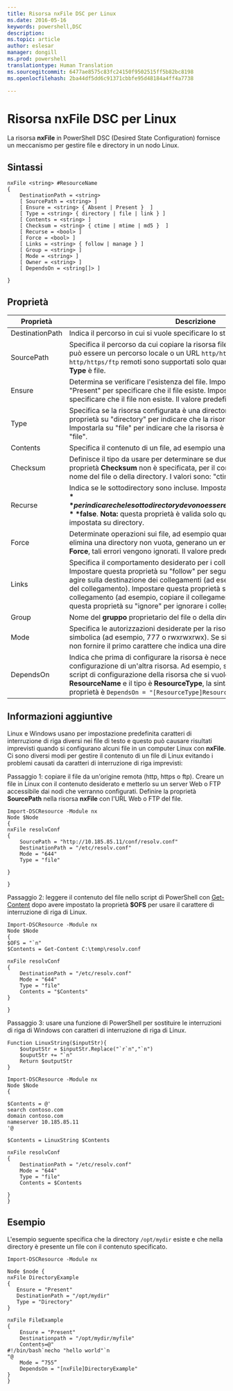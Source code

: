 ```yaml
---
title: Risorsa nxFile DSC per Linux
ms.date: 2016-05-16
keywords: powershell,DSC
description: 
ms.topic: article
author: eslesar
manager: dongill
ms.prod: powershell
translationtype: Human Translation
ms.sourcegitcommit: 6477ae8575c83fc24150f9502515ff5b82bc8198
ms.openlocfilehash: 2ba44df5dd6c91371cbbfe95d48184a4ff4a7738

---
```


# Risorsa nxFile DSC per Linux

La risorsa **nxFile** in PowerShell DSC (Desired State Configuration) fornisce un meccanismo per gestire file e directory in un nodo Linux.

## Sintassi

```
nxFile <string> #ResourceName
{
    DestinationPath = <string>
    [ SourcePath = <string> ]
    [ Ensure = <string> { Absent | Present }  ]
    [ Type = <string> { directory | file | link } ]
    [ Contents = <string> ]
    [ Checksum = <string> { ctime | mtime | md5 }  ]
    [ Recurse = <bool> ]
    [ Force = <bool> ]
    [ Links = <string> { follow | manage } ]
    [ Group = <string> ]
    [ Mode = <string> ]
    [ Owner = <string> ]
    [ DependsOn = <string[]> ]

}
```

## Proprietà

|  Proprietà |  Descrizione | 
|---|---|
| DestinationPath| Indica il percorso in cui si vuole specificare lo stato di un file o una directory.| 
| SourcePath| Specifica il percorso da cui copiare la risorsa file o cartella. Questo percorso può essere un percorso locale o un URL `http/https/ftp`. Gli URL `http/https/ftp` remoti sono supportati solo quando il valore della proprietà **Type** è file.| 
| Ensure| Determina se verificare l'esistenza del file. Impostare questa proprietà su "Present" per specificare che il file esiste. Impostarla su "Absent" per specificare che il file non esiste. Il valore predefinito è "Present".| 
| Type| Specifica se la risorsa configurata è una directory o un file. Impostare questa proprietà su "directory" per indicare che la risorsa è una directory. Impostarla su "file" per indicare che la risorsa è un file. Il valore predefinito è "file".| 
| Contents| Specifica il contenuto di un file, ad esempio una determinata stringa.| 
| Checksum| Definisce il tipo da usare per determinare se due file sono uguali. Se la proprietà **Checksum** non è specificata, per il confronto viene usato solo il nome del file o della directory. I valori sono: "ctime", "mtime" e "md5".| 
| Recurse| Indica se le sottodirectory sono incluse. Impostare questa proprietà su **$true** per indicare che le sottodirectory devono essere incluse. Il valore predefinito è **$false**. **Nota:** questa proprietà è valida solo quando la proprietà **Type** è impostata su directory.| 
| Force| Determinate operazioni sui file, ad esempio quando si sovrascrive un file o si elimina una directory non vuota, generano un errore. Usando la proprietà **Force**, tali errori vengono ignorati. Il valore predefinito è **$false**.| 
| Links| Specifica il comportamento desiderato per i collegamenti simbolici. Impostare questa proprietà su "follow" per seguire i collegamenti simbolici e agire sulla destinazione dei collegamenti (ad esempio, copiare il file invece del collegamento). Impostare questa proprietà su "manage" per agire sul collegamento (ad esempio, copiare il collegamento stesso). Impostare questa proprietà su "ignore" per ignorare i collegamenti simbolici.| 
| Group| Nome del **gruppo** proprietario del file o della directory.| 
| Mode| Specifica le autorizzazioni desiderate per la risorsa, in notazione ottale o simbolica (ad esempio, 777 o rwxrwxrwx). Se si usa la notazione simbolica, non fornire il primo carattere che indica una directory o un file.| 
| DependsOn | Indica che prima di configurare la risorsa è necessario eseguire la configurazione di un'altra risorsa. Ad esempio, se il valore di **ID** del blocco script di configurazione della risorsa che si vuole eseguire per primo è **ResourceName** e il tipo è **ResourceType**, la sintassi per usare questa proprietà è `DependsOn = "[ResourceType]ResourceName"`.| 

## Informazioni aggiuntive


Linux e Windows usano per impostazione predefinita caratteri di interruzione di riga diversi nei file di testo e questo può causare risultati imprevisti quando si configurano alcuni file in un computer Linux con __nxFile__. Ci sono diversi modi per gestire il contenuto di un file di Linux evitando i problemi causati da caratteri di interruzione di riga imprevisti:

Passaggio 1: copiare il file da un'origine remota (http, https o ftp). Creare un file in Linux con il contenuto desiderato e metterlo su un server Web o FTP accessibile dai nodi che verranno configurati. Definire la proprietà __SourcePath__ nella risorsa __nxFile__ con l'URL Web o FTP del file.

```
Import-DSCResource -Module nx
Node $Node
{
nxFile resolvConf
{
    SourcePath = "http://10.185.85.11/conf/resolv.conf"
    DestinationPath = "/etc/resolv.conf"
    Mode = "644"        
    Type = "file"
    
}
        
}
```


Passaggio 2: leggere il contenuto del file nello script di PowerShell con [Get-Content](https://technet.microsoft.com/en-us/library/hh849787.aspx) dopo avere impostato la proprietà __$OFS__ per usare il carattere di interruzione di riga di Linux.


```
Import-DSCResource -Module nx
Node $Node
{
$OFS = "`n"
$Contents = Get-Content C:\temp\resolv.conf

nxFile resolvConf
{
    DestinationPath = "/etc/resolv.conf"
    Mode = "644"        
    Type = "file"
    Contents = "$Contents"
}

}
```


Passaggio 3: usare una funzione di PowerShell per sostituire le interruzioni di riga di Windows con caratteri di interruzione di riga di Linux.

```
Function LinuxString($inputStr){
    $outputStr = $inputStr.Replace("`r`n","`n")
    $ouputStr += "`n"
    Return $outputStr
}

Import-DSCResource -Module nx
Node $Node
{

$Contents = @'
search contoso.com
domain contoso.com
nameserver 10.185.85.11
'@

$Contents = LinuxString $Contents

nxFile resolvConf
{
    DestinationPath = "/etc/resolv.conf"
    Mode = "644"        
    Type = "file"
    Contents = $Contents
    
}
}
```

## Esempio

L'esempio seguente specifica che la directory `/opt/mydir` esiste e che nella directory è presente un file con il contenuto specificato.

```
Import-DSCResource -Module nx 

Node $node {
nxFile DirectoryExample
{
   Ensure = "Present"
   DestinationPath = "/opt/mydir"
   Type = "Directory"
}

nxFile FileExample
{
    Ensure = "Present"
    Destinationpath = "/opt/mydir/myfile"
    Contents=@"
#!/bin/bash`necho "hello world"`n
"@ 
    Mode = “755”
    DependsOn = "[nxFile]DirectoryExample"
} 
}
```




<!--HONumber=Jun16_HO4-->


